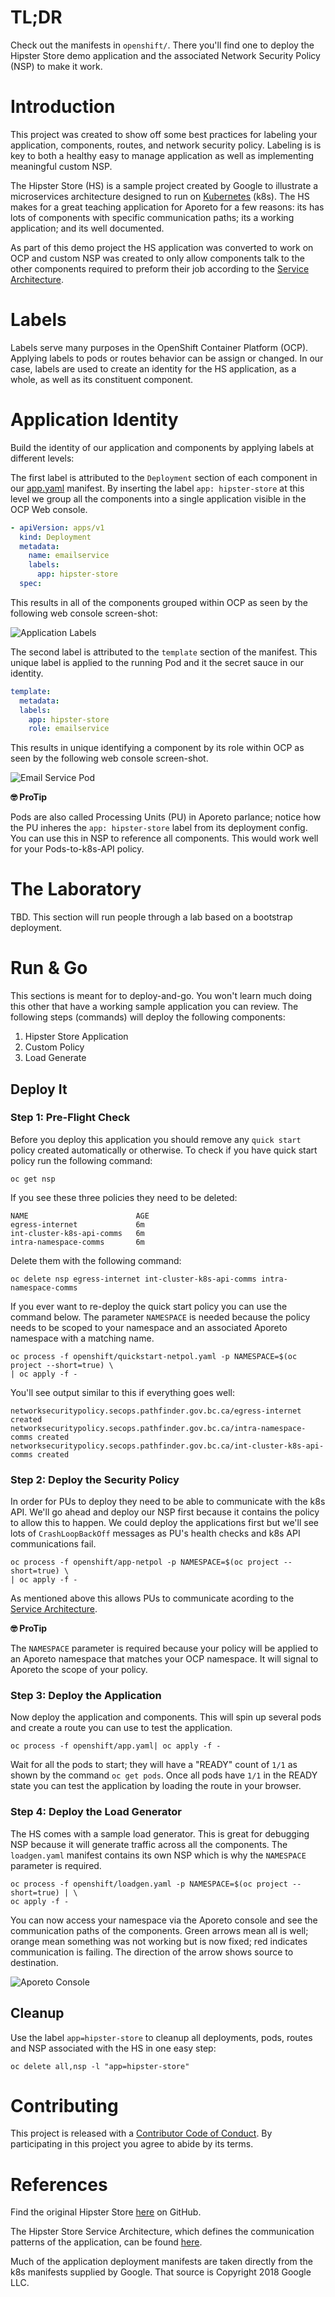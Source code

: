 # TL;DR

Check out the manifests in `openshift/`. There you'll find one to deploy the Hipster Store demo application and the associated Network Security Policy (NSP) to make it work.

# Introduction

This project was created to show off some best practices for labeling your application, components, routes, and network security policy. Labeling is is key to both a healthy easy to manage application as well as implementing meaningful custom NSP.

The Hipster Store (HS) is a sample project created by Google to illustrate a microservices architecture designed to run on [Kubernetes](Kubernetes.io) (k8s). The HS makes for a great teaching application for Aporeto for a few reasons: its has lots of components with specific communication paths; its a working application; and its well documented.

As part of this demo project the HS application was converted to work on OCP and custom NSP was created to only allow components talk to the other components required to preform their job according to the [Service Architecture](https://github.com/GoogleCloudPlatform/microservices-demo#service-architecture). 

# Labels

Labels serve many purposes in the OpenShift Container Platform (OCP). Applying labels to pods or routes behavior can be assign or changed. In our case, labels are used to create an identity for the HS application, as a whole, as well as its constituent component.

# Application Identity

Build the identity of our application and components by applying labels at different levels:

The first label is attributed to the `Deployment` section of each component in our [app.yaml](openshift/app.yaml) manifest. By inserting the label `app: hipster-store` at this level we group all the components into a single application visible in the OCP Web console.

```yaml
- apiVersion: apps/v1
  kind: Deployment
  metadata:
    name: emailservice
    labels:
      app: hipster-store
  spec:
```

This results in all of the components grouped within OCP as seen by the following web console screen-shot:

![Application Labels](./images/application-group.png)

The second label is attributed to the `template` section of the manifest. This unique label is applied to the running Pod and it the secret sauce in our identity. 

```yaml
template:
  metadata:
  labels:
    app: hipster-store
    role: emailservice
```

This results in unique identifying a component by its role within OCP as seen by the following web console screen-shot.

![Email Service Pod](./images/email-service-pod.png)

**🤓 ProTip**

Pods are also called Processing Units (PU) in Aporeto parlance; notice how the PU
inheres the `app: hipster-store` label from its deployment config. You can use this in NSP to reference all components. This would work well for your Pods-to-k8s-API policy.

# The Laboratory

TBD. This section will run people through a lab based on a bootstrap deployment.

<!-- Notes

- Adding `- - $namespace=${NAMESPACE}` to both source and destination is important because, in theory, on OCP4 someone
could create a pod with matching labels that can talk to other
peoples pods.
- You get pod crashes if, when they start, they can't talk to one another.
- The app does not seem to recover after policy is added. Need to re-deploy the application. -->

# Run & Go

This sections is meant for to deploy-and-go. You won't learn much doing this other that have a working sample application you can review. The following steps (commands) will deploy the following components:

1. Hipster Store Application
2. Custom Policy
3. Load Generate

## Deploy It

### Step 1: Pre-Flight Check

Before you deploy this application you should remove any `quick start` policy created automatically or otherwise. To check if you have quick start policy run the following command:

```console
oc get nsp
```

If you see these three policies they need to be deleted:

```console
NAME                        AGE
egress-internet             6m
int-cluster-k8s-api-comms   6m
intra-namespace-comms       6m
```

Delete them with the following command:

```console
oc delete nsp egress-internet int-cluster-k8s-api-comms intra-namespace-comms
```

If you ever want to re-deploy the quick start policy you can use the command below. The parameter `NAMESPACE` is needed because the policy needs to be scoped to your namespace and an associated Aporeto namespace with a matching name.


```console
oc process -f openshift/quickstart-netpol.yaml -p NAMESPACE=$(oc project --short=true) \
| oc apply -f -
```

You'll see output similar to this if everything goes well:

```console
networksecuritypolicy.secops.pathfinder.gov.bc.ca/egress-internet created
networksecuritypolicy.secops.pathfinder.gov.bc.ca/intra-namespace-comms created
networksecuritypolicy.secops.pathfinder.gov.bc.ca/int-cluster-k8s-api-comms created
```

### Step 2: Deploy the Security Policy

In order for PUs to deploy they need to be able to communicate with the k8s API. We'll go ahead and deploy our NSP first because it contains the policy to allow this to happen. We could deploy the applications first but we'll see lots of `CrashLoopBackOff` messages as PU's health checks and k8s API communications fail.

```console
oc process -f openshift/app-netpol -p NAMESPACE=$(oc project --short=true) \
| oc apply -f -
```

As mentioned above this allows PUs to communicate acording to the [Service Architecture](https://github.com/GoogleCloudPlatform/microservices-demo#service-architecture).


**🤓 ProTip**

The `NAMESPACE` parameter is required because your policy will be applied to an Aporeto namespace that matches your OCP namespace. It will signal to Aporeto the scope of your policy.

### Step 3: Deploy the Application

Now deploy the application and components. This will spin up several pods and create a route you can use to test the application.

```console
oc process -f openshift/app.yaml| oc apply -f -
```

Wait for all the pods to start; they will have a "READY" count of `1/1` as shown by the command `oc get pods`. Once all pods have `1/1` in the READY state you can test the application by loading the route in your browser.

### Step 4: Deploy the Load Generator

The HS comes with a sample load generator. This is great for debugging NSP because it will generate traffic across all the components. The `loadgen.yaml` manifest contains its own NSP which is why the `NAMESPACE` parameter is required.

```console
oc process -f openshift/loadgen.yaml -p NAMESPACE=$(oc project --short=true) | \
oc apply -f -
```

You can now access your namespace via the Aporeto console and see the communication paths of the components. Green arrows mean all is well; orange mean something was not working but is now fixed; red indicates communication is failing. The direction of the arrow shows source to destination.

![Aporeto Console](./images/all-comms-ok.png)

## Cleanup

Use the label `app=hipster-store` to cleanup all deployments, pods, routes and NSP associated with the HS in one easy step:

```console
oc delete all,nsp -l "app=hipster-store"
```

# Contributing

This project is released with a [Contributor Code of Conduct](CODE_OF_CONDUCT.md). By participating in this project you agree to abide by its terms.

# References

Find the original Hipster Store [here](https://github.com/GoogleCloudPlatform/microservices-demo) on GitHub.

The Hipster Store Service Architecture, which defines the communication patterns of the application, can be found [here](https://github.com/GoogleCloudPlatform/microservices-demo#service-architecture).

Much of the application deployment manifests are taken directly from the k8s manifests supplied by Google. That source is Copyright 2018 Google LLC.
